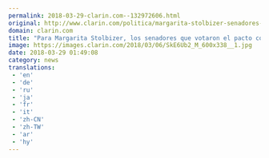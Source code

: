 ```yaml
---
permalink: 2018-03-29-clarin.com--132972606.html
original: http://www.clarin.com/politica/margarita-stolbizer-senadores-votaron-pacto-iran-inhabilitados-decidir-desafuero-cristina-fernandez_0_rJbAA3KcM.html
domain: clarin.com
title: "Para Margarita Stolbizer, los senadores que votaron el pacto con Irán están \"inhabilitados" para decidir sobre el desafuero de Cristina Fernández"
image: https://images.clarin.com/2018/03/06/SkE6Ub2_M_600x338__1.jpg
date: 2018-03-29 01:49:08
category: news
translations: 
 - 'en'
 - 'de'
 - 'ru'
 - 'ja'
 - 'fr'
 - 'it'
 - 'zh-CN'
 - 'zh-TW'
 - 'ar'
 - 'hy'
---
```


